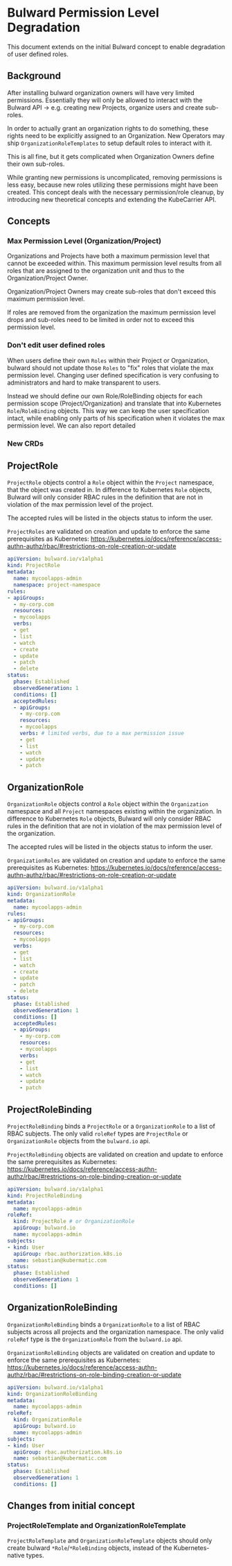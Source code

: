 # Bulward Permission Level Degradation

This document extends on the initial Bulward concept to enable degradation of user defined roles.

## Background

After installing bulward organization owners will have very limited permissions. Essentially they will only be allowed to interact with the Bulward API -> e.g. creating new Projects, organize users and create sub-roles.

In order to actually grant an organization rights to do something, these rights need to be explicitly assigned to an Organization.
New Operators may ship `OrganizationRoleTemplates` to setup default roles to interact with it.

This is all fine, but it gets complicated when Organization Owners define their own sub-roles.

While granting new permissions is uncomplicated, removing permissions is less easy, because new roles utilizing these permissions might have been created.
This concept deals with the necessary permission/role cleanup, by introducing new theoretical concepts and extending the KubeCarrier API.

## Concepts

### Max Permission Level (Organization/Project)

Organizations and Projects have both a maximum permission level that cannot be exceeded within.
This maximum permission level results from all roles that are assigned to the organization unit and thus to the Organization/Project Owner.

Organization/Project Owners may create sub-roles that don't exceed this maximum permission level.

If roles are removed from the organization the maximum permission level drops and sub-roles need to be limited in order not to exceed this permission level.

### Don't edit user defined roles

When users define their own `Roles` within their Project or Organization, bulward should not update those `Roles` to "fix" roles that violate the max permission level.
Changing user defined specification is very confusing to administrators and hard to make transparent to users.

Instead we should define our own Role/RoleBinding objects for each permission scope (Project/Organization) and translate that into Kubernetes `Role`/`RoleBinding` objects.
This way we can keep the user specification intact, while enabling only parts of his specification when it violates the max permission level.
We can also report detailed 

### New CRDs

## ProjectRole

`ProjectRole` objects control a `Role` object within the `Project` namespace, that the object was created in.
In difference to Kubernetes `Role` objects, Bulward will only consider RBAC rules in the definition that are not in violation of the max permission level of the project.

The accepted rules will be listed in the objects status to inform the user.

`ProjectRoles` are validated on creation and update to enforce the same prerequisites as Kubernetes:
https://kubernetes.io/docs/reference/access-authn-authz/rbac/#restrictions-on-role-creation-or-update

```yaml
apiVersion: bulward.io/v1alpha1
kind: ProjectRole
metadata:
  name: mycoolapps-admin
  namespace: project-namespace
rules:
- apiGroups:
  - my-corp.com
  resources:
  - mycoolapps
  verbs:
  - get
  - list
  - watch
  - create
  - update
  - patch
  - delete
status:
  phase: Established
  observedGeneration: 1
  conditions: []
  acceptedRules:
  - apiGroups:
    - my-corp.com
    resources:
    - mycoolapps
    verbs: # limited verbs, due to a max permission issue
    - get
    - list
    - watch
    - update
    - patch
```

## OrganizationRole

`OrganizationRole` objects control a `Role` object within the `Organization` namespace and all `Project` namespaces existing within the organization.
In difference to Kubernetes `Role` objects, Bulward will only consider RBAC rules in the definition that are not in violation of the max permission level of the organization.

The accepted rules will be listed in the objects status to inform the user.

`OrganizationRoles` are validated on creation and update to enforce the same prerequisites as Kubernetes:
https://kubernetes.io/docs/reference/access-authn-authz/rbac/#restrictions-on-role-creation-or-update

```yaml
apiVersion: bulward.io/v1alpha1
kind: OrganizationRole
metadata:
  name: mycoolapps-admin
rules:
- apiGroups:
  - my-corp.com
  resources:
  - mycoolapps
  verbs:
  - get
  - list
  - watch
  - create
  - update
  - patch
  - delete
status:
  phase: Established
  observedGeneration: 1
  conditions: []
  acceptedRules:
  - apiGroups:
    - my-corp.com
    resources:
    - mycoolapps
    verbs:
    - get
    - list
    - watch
    - update
    - patch
```

## ProjectRoleBinding

`ProjectRoleBinding` binds a `ProjectRole` or a `OrganizationRole` to a list of RBAC subjects.
The only valid `roleRef` types are `ProjectRole` or `OrganizationRole` objects from the `bulward.io` api.

`ProjectRoleBinding` objects are validated on creation and update to enforce the same prerequisites as Kubernetes:
https://kubernetes.io/docs/reference/access-authn-authz/rbac/#restrictions-on-role-binding-creation-or-update

```yaml
apiVersion: bulward.io/v1alpha1
kind: ProjectRoleBinding
metadata:
  name: mycoolapps-admin
roleRef:
  kind: ProjectRole # or OrganizationRole
  apiGroup: bulward.io
  name: mycoolapps-admin
subjects:
- kind: User
  apiGroup: rbac.authorization.k8s.io
  name: sebastian@kubermatic.com
status:
  phase: Established
  observedGeneration: 1
  conditions: []
```

## OrganizationRoleBinding

`OrganizationRoleBinding` binds a `OrganizationRole` to a list of RBAC subjects across all projects and the organization namespace.
The only valid `roleRef` type is the `OrganizationRole` from the `bulward.io` api.

`OrganizationRoleBinding` objects are validated on creation and update to enforce the same prerequisites as Kubernetes:
https://kubernetes.io/docs/reference/access-authn-authz/rbac/#restrictions-on-role-binding-creation-or-update

```yaml
apiVersion: bulward.io/v1alpha1
kind: OrganizationRoleBinding
metadata:
  name: mycoolapps-admin
roleRef:
  kind: OrganizationRole
  apiGroup: bulward.io
  name: mycoolapps-admin
subjects:
- kind: User
  apiGroup: rbac.authorization.k8s.io
  name: sebastian@kubermatic.com
status:
  phase: Established
  observedGeneration: 1
  conditions: []
```

## Changes from initial concept

### ProjectRoleTemplate and OrganizationRoleTemplate

`ProjectRoleTemplate` and `OrganizationRoleTemplate` objects should only create bulward `*Role`/`*RoleBinding` objects, instead of the Kubernetes-native types.
